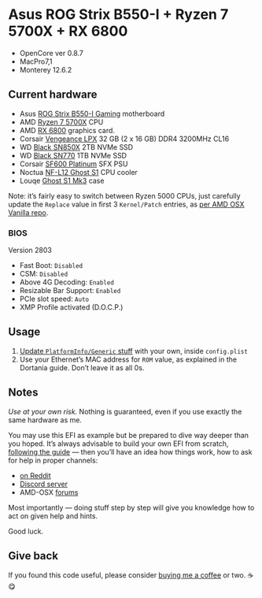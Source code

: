 # Asus ROG Strix B550-I + Ryzen 7 5700X + RX 6800

- OpenCore ver 0.8.7
- MacPro7,1
- Monterey 12.6.2

## Current hardware

- Asus [ROG Strix B550-I Gaming](https://rog.asus.com/us/motherboards/rog-strix/rog-strix-b550-i-gaming-model/) motherboard
- AMD [Ryzen 7 5700X](https://www.amd.com/en/products/cpu/amd-ryzen-7-5700x) CPU
- AMD [RX 6800](https://www.amd.com/en/products/graphics/amd-radeon-rx-6800) graphics card.
- Corsair [Vengeance LPX](https://www.corsair.com/us/en/Categories/Products/Memory/VENGEANCE-LPX/p/CMK32GX4M2D3200C16) 32 GB (2 x 16 GB) DDR4 3200MHz CL16
- WD [Black SN850X](https://www.westerndigital.com/en-il/products/internal-drives/wd-black-sn850x-nvme-ssd#WDS200T2X0E) 2TB NVMe SSD
- WD [Black SN770](https://www.westerndigital.com/en-il/products/internal-drives/wd-black-sn770-nvme-ssd#WDS100T3X0E) 1TB NVMe SSD
- Corsair [SF600 Platinum](https://www.corsair.com/us/en/Categories/Products/Power-Supply-Units/Power-Supply-Units-Advanced/SF-Series/p/CP-9020182-NA) SFX PSU
- Noctua [NF-L12 Ghost S1](https://noctua.at/en/nh-l12-ghost-s1-edition) CPU cooler
- Louqe [Ghost S1 Mk3](https://www.louqe.com/portfolio/ghost-s1/) case

Note: it’s fairly easy to switch between Ryzen 5000 CPUs, just carefully update the `Replace` value in first 3 `Kernel/Patch` entries, as [per AMD OSX Vanilla repo](https://github.com/AMD-OSX/AMD_Vanilla).

### BIOS

Version 2803

- Fast Boot: `Disabled`
- CSM: `Disabled`
- Above 4G Decoding: `Enabled`
- Resizable Bar Support: `Enabled`
- PCIe slot speed: `Auto`
- XMP Profile activated (D.O.C.P.)

## Usage

1. [Update `PlatformInfo/Generic` stuff](https://dortania.github.io/OpenCore-Post-Install/universal/iservices.html#generate-a-new-serial) with your own, inside `config.plist`
2. Use your Ethernet’s MAC address for `ROM` value, as explained in the Dortania guide. Don’t leave it as all 0s.

## Notes

*Use at your own risk.* Nothing is guaranteed, even if you use exactly the same hardware as me.

You may use this EFI as example but be prepared to dive way deeper than you hoped. It’s always advisable to build your own EFI from scratch, [following the guide](https://dortania.github.io/OpenCore-Install-Guide/) —  then you’ll have an idea how things work,  how to ask for help in proper channels:
- [on Reddit](https://www.reddit.com/r/hackintosh/)
- [Discord server](https://discord.gg/Wxam8aH)
- AMD-OSX [forums](https://forum.amd-osx.com)

Most importantly — doing stuff step by step will give you knowledge how to act on given help and hints.

Good luck.

## Give back

If you found this code useful, please consider [buying me a coffee](https://www.buymeacoffee.com/radianttap) or two. ☕️😋

